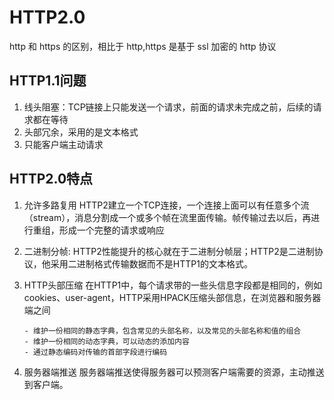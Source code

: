 # HTTP2.0

http 和 https 的区别，相比于 http,https 是基于 ssl 加密的 http 协议

## HTTP1.1问题

1. 线头阻塞：TCP链接上只能发送一个请求，前面的请求未完成之前，后续的请求都在等待
2. 头部冗余，采用的是文本格式
3. 只能客户端主动请求

## HTTP2.0特点

1. 允许多路复用
HTTP2建立一个TCP连接，一个连接上面可以有任意多个流（stream），消息分割成一个或多个帧在流里面传输。帧传输过去以后，再进行重组，形成一个完整的请求或响应
2. 二进制分帧:
HTTP2性能提升的核心就在于二进制分帧层；HTTP2是二进制协议，他采用二进制格式传输数据而不是HTTP1的文本格式。
3. HTTP头部压缩
在HTTP1中，每个请求带的一些头信息字段都是相同的，例如cookies、user-agent，HTTP采用HPACK压缩头部信息，在浏览器和服务器端之间

       - 维护一份相同的静态字典，包含常见的头部名称，以及常见的头部名称和值的组合
       - 维护一份相同的动态字典，可以动态的添加内容
       - 通过静态编码对传输的首部字段进行编码
4. 服务器端推送
服务器端推送使得服务器可以预测客户端需要的资源，主动推送到客户端。
